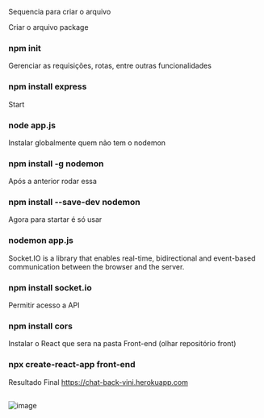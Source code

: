 Sequencia para criar o arquivo

Criar o arquivo package
### npm init

Gerenciar as requisições, rotas, entre outras funcionalidades
### npm install express

Start
### node app.js

Instalar globalmente quem não tem o nodemon
### npm install -g nodemon

Após a anterior rodar essa
### npm install --save-dev nodemon

Agora para startar é só usar
### nodemon app.js

Socket.IO is a library that enables real-time, bidirectional and event-based communication between the browser and the server.
### npm install socket.io

Permitir acesso a API
### npm install cors

Instalar o React que sera na pasta Front-end (olhar repositório front)
### npx create-react-app front-end

Resultado Final
https://chat-back-vini.herokuapp.com

##
![image](https://user-images.githubusercontent.com/90827655/135187553-7154c399-fdea-446e-bc4b-aac04029d0e4.png)



